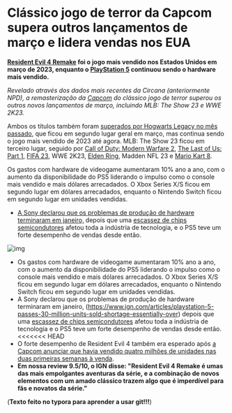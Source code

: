 #                                                 Clássico jogo de terror da Capcom supera outros lançamentos 							                                                                                                           de março e lidera vendas nos EUA





**[Resident Evil 4 Remake](https://br.ign.com/resident-evil-4) foi o jogo mais vendido nos Estados Unidos em março de 2023, enquanto o [PlayStation 5](https://br.ign.com/ps5) continuou sendo o hardware mais vendido.**

_Revelado através dos dados mais recentes da Circana (anteriormente NPD), a remasterização da [Capcom](https://br.ign.com/capcom) do clássico jogo de terror superou os outros novos lançamentos de março, incluindo MLB: The Show 23 e WWE 2K23._



Ambos os títulos também foram [superados por ](https://www.ign.com/articles/hogwarts-legacy-leads-february-sales-charts-the-last-of-us-sales-rise-again)[Hogwarts Legacy](https://br.ign.com/hogwarts-legacy)[ no mês passado](https://www.ign.com/articles/hogwarts-legacy-leads-february-sales-charts-the-last-of-us-sales-rise-again), que ficou em segundo lugar geral em março, mas continua sendo o jogo mais vendido de 2023 até agora. MLB: The Show 23 ficou em terceiro lugar, seguido por [Call of Duty: Modern Warfare 2](https://br.ign.com/call-of-duty-modern-warfare-2-1), [The Last of Us: Part 1](https://br.ign.com/the-last-of-us-part-1), [FIFA 23](https://br.ign.com/fifa-23), WWE 2K23, [Elden Ring](https://br.ign.com/elden-ring), Madden NFL 23 e [Mario Kart 8](https://br.ign.com/mario-kart-8).

Os gastos com hardware de videogame aumentaram 10% ano a ano, com o aumento da disponibilidade do PS5 liderando o impulso como o console mais vendido e mais dólares arrecadados. O Xbox Series X/S ficou em segundo lugar em dólares arrecadados, enquanto o Nintendo Switch ficou em segundo lugar em unidades vendidas.

- [A Sony declarou que os problemas de produção de hardware terminaram em janeiro,](https://www.ign.com/articles/playstation-5-passes-30-million-units-sold-shortage-essentially-over) depois que uma [escassez de chips semicondutores](https://www.ign.com/articles/chip-shortage-playstation-5-xbox-series-x-graphics-cards-toshiba) afetou toda a indústria de tecnologia, e o PS5 teve um forte desempenho de vendas desde então.

![img](https://www.residentevil.com/re4/assets/images/common/share-re.png)

- Os gastos com hardware de videogame aumentaram 10% ano a ano, com o aumento da disponibilidade do PS5 liderando o impulso como o console mais vendido e mais dólares arrecadados. O Xbox Series X/S ficou em segundo lugar em dólares arrecadados, enquanto o Nintendo Switch ficou em segundo lugar em unidades vendidas.
- A Sony declarou que os problemas de produção de hardware terminaram em janeiro, (https://www.ign.com/articles/playstation-5-passes-30-million-units-sold-shortage-essentially-over) depois que uma [escassez de chips semicondutores](https://www.ign.com/articles/chip-shortage-playstation-5-xbox-series-x-graphics-cards-toshiba) afetou toda a indústria de tecnologia e o PS5 teve um forte desempenho de vendas desde então.
  <<<<<<< HEAD
- O forte desempenho de Resident Evil 4 também era esperado após [a Capcom anunciar que havia vendido quatro milhões de unidades nas duas primeiras semanas à venda](https://br.ign.com/resident-evil-4/107661/news/resident-evil-4-remake-alcanca-o-segundo-maior-marco-de-vendas-da-franquia-em-duas-semanas).
- **Em nossa review 9.5/10, o IGN disse: "Resident Evil 4 Remake é umas das mais empolgantes aventuras da série, e a combinação de novos elementos com um amado clássico trazem algo que é imperdível para fãs e novatos da série."**

(**Texto feito no typora para aprender a usar git!!!**)
